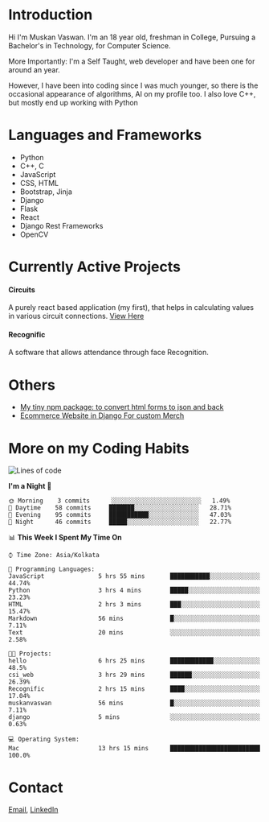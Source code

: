 <!-- - I’m currently working on:
&nbsp;&nbsp;&nbsp;&nbsp;&nbsp;&nbsp; *Circuits*[https://muskanvaswan.github.io/circuits] which, as the name suggests,  is a calculator for solving circuits with ease. This is my first React project
#### I’m currently learning : 
&nbsp;&nbsp;&nbsp;&nbsp;&nbsp;&nbsp; React.js
#### Ask me about:
&nbsp;&nbsp;&nbsp;&nbsp;&nbsp;&nbsp; Anything
#### How to reach me:
&nbsp;&nbsp;&nbsp;&nbsp;&nbsp;&nbsp; Email[mailto:muskanvaswan@gmail.com] LinkedIn[https://www.linkedin.com/in/muskan-vaswan?lipi=urn%3Ali%3Apage%3Ad_flagship3_profile_view_base_contact_details%3B%2FQpdlv5fQ12Ru4DkW2TysA%3D%3D]
#### Pronouns:
&nbsp;&nbsp;&nbsp;&nbsp;&nbsp;&nbsp; Her -->

# Introduction
Hi I'm Muskan Vaswan.
I'm an 18 year old,
freshman in College,
Pursuing a Bachelor's in Technology, for Computer Science.

More Importantly: I'm a Self Taught, web developer and have been one for around an year.

However, I have been into coding since I was much younger, so there is the occasional appearance of algorithms, AI on my profile too. I also love C++, but mostly end up working with Python


# Languages and Frameworks

- Python
- C++, C
- JavaScript
- CSS, HTML 
- Bootstrap, Jinja
- Django
- Flask
- React 
- Django Rest Frameworks
- OpenCV

# Currently Active Projects

#### Circuits
A purely react based application (my first), that helps in calculating values in various circuit connections.
[View Here](https://muskanvaswan.github.io/circuits')

#### Recognific
A software that allows attendance through face Recognition.

# Others
- [My tiny npm package: to convert html forms to json and back](https://www.npmjs.com/package/forms-dynamically)
- [Ecommerce Website in Django For custom Merch](https://merch-commerce.herokuapp.com/)

# More on my Coding Habits

<!--START_SECTION:waka-->
![Lines of code](https://img.shields.io/badge/From%20Hello%20World%20I%27ve%20Written-105010%20lines%20of%20code-blue)

**I'm a Night 🦉** 

```text
🌞 Morning    3 commits      ░░░░░░░░░░░░░░░░░░░░░░░░░   1.49% 
🌆 Daytime    58 commits     ███████░░░░░░░░░░░░░░░░░░   28.71% 
🌃 Evening    95 commits     ███████████░░░░░░░░░░░░░░   47.03% 
🌙 Night      46 commits     █████░░░░░░░░░░░░░░░░░░░░   22.77%

```


📊 **This Week I Spent My Time On** 

```text
⌚︎ Time Zone: Asia/Kolkata

💬 Programming Languages: 
JavaScript               5 hrs 55 mins       ███████████░░░░░░░░░░░░░░   44.74% 
Python                   3 hrs 4 mins        █████░░░░░░░░░░░░░░░░░░░░   23.23% 
HTML                     2 hrs 3 mins        ███░░░░░░░░░░░░░░░░░░░░░░   15.47% 
Markdown                 56 mins             █░░░░░░░░░░░░░░░░░░░░░░░░   7.11% 
Text                     20 mins             ░░░░░░░░░░░░░░░░░░░░░░░░░   2.58%

🐱‍💻 Projects: 
hello                    6 hrs 25 mins       ████████████░░░░░░░░░░░░░   48.5% 
csi_web                  3 hrs 29 mins       ██████░░░░░░░░░░░░░░░░░░░   26.39% 
Recognific               2 hrs 15 mins       ████░░░░░░░░░░░░░░░░░░░░░   17.04% 
muskanvaswan             56 mins             █░░░░░░░░░░░░░░░░░░░░░░░░   7.11% 
django                   5 mins              ░░░░░░░░░░░░░░░░░░░░░░░░░   0.63%

💻 Operating System: 
Mac                      13 hrs 15 mins      █████████████████████████   100.0%

```


<!--END_SECTION:waka-->

# Contact

[Email](mailto:muskanvaswan@gmail.com), [LinkedIn](https://www.linkedin.com/in/muskan-vaswan?lipi=urn%3Ali%3Apage%3Ad_flagship3_profile_view_base_contact_details%3B%2FQpdlv5fQ12Ru4DkW2TysA%3D%3D)




